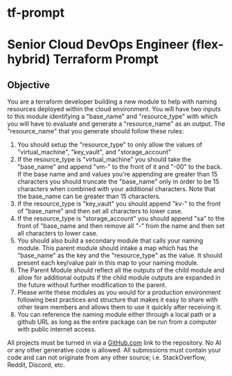 # tf-prompt

# Senior Cloud DevOps Engineer (flex-hybrid) Terraform Prompt

## Objective

You are a terraform developer building a new module to help with naming resources deployed within the cloud environment. You will have two inputs to this module identifying a "base_name" and "resource_type" with which you will have to evaluate and generate a "resource_name" as an output. The "resource_name" that you generate should follow these rules:

1. You should setup the "resource_type" to only allow the values of "virtual_machine", "key_vault", and "storage_account"
2. If the resource_type is "virtual_machine" you should take the "base_name" and append "vm-" to the front of it and "-00" to the back. If the base name and and values you're appending are greater than 15 characters you should truncate the "base_name" only in order to be 15 characters when combined with your additional characters. Note that the base_name can be greater than 15 characters.
3. If the resource_type is "key_vault" you should append "kv-" to the front of "base_name" and then set all characters to lower case.
4. If the resource_type is "storage_account" you should append "sa" to the front of "base_name and then remove all "-" from the name and then set all characters to lower case.
5. You should also build a secondary module that calls your naming module. This parent module should intake a map which has the "base_name" as the key and the "resource_type" as the value. It should present each key/value pair in this map to your naming module.
6. The Parent Module should reflect all the outputs of the child module and allow for additional outputs if the child module outputs are expanded in the future without further modification to the parent.
7. Please write these modules as you would for a production environment following best practices and structure that makes it easy to share with other team members and allows them to use it quickly after receiving it.
8. You can reference the naming module either through a local path or a github URL as long as the entire package can be run from a computer with public internet access.

All projects must be turned in via a [GitHub.com](http://GitHub.com) link to the repository. No AI or any other generative code is allowed. All submissions must contain your code and can not originate from any other source; i.e. StackOverflow, Reddit, Discord, etc.